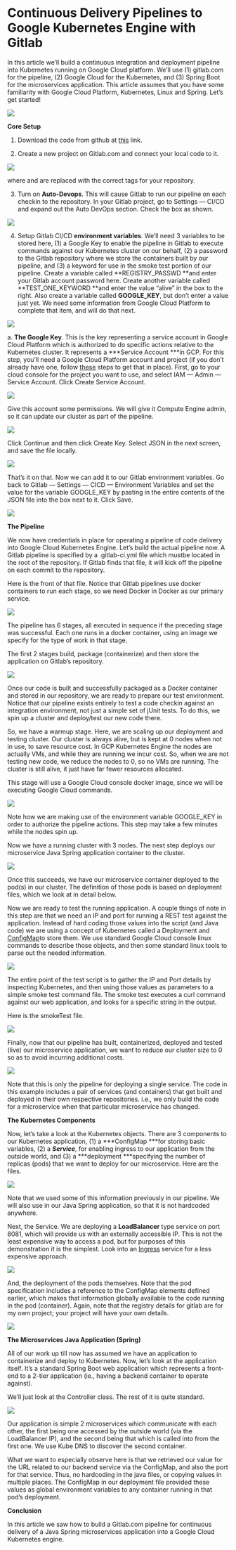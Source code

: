 
# Continuous Delivery Pipelines to  Google Kubernetes Engine with Gitlab

In this article we’ll build a continuous integration and deployment pipeline into Kubernetes running on Google Cloud platform. We’ll use (1) gitlab.com for the pipeline, (2) Google Cloud for the Kubernetes, and (3) Spring Boot for the microservices application. This article assumes that you have some familiarity with Google Cloud Platform, Kubernetes, Linux and Spring. Let’s get started!

![](https://cdn-images-1.medium.com/max/2000/1*prOoSpEQOC4cwM0_z-quCw.png)

**Core Setup**

1. Download the code from github at [this](https://github.com/nlonginow/demo-kubernetes-pipeline.git) link.

2. Create a new project on Gitlab.com and connect your local code to it.

![](https://cdn-images-1.medium.com/max/2000/1*gENjbhZSYQ8qq46LIAIMUw.png)

where <me> and <repo> are replaced with the correct tags for your repository.

3. Turn on **Auto-Devops**. This will cause Gitlab to run our pipeline on each checkin to the repository. In your Gitlab project, go to Settings — CI/CD and expand out the Auto DevOps section. Check the box as shown.

![](https://cdn-images-1.medium.com/max/2000/1*oneCv1F5hO5Z-ayaECfKZw.jpeg)

4. Setup Gitlab CI/CD **environment variables**. We’ll need 3 variables to be stored here, (1) a Google Key to enable the pipeline in Gitlab to execute commands against our Kubernetes cluster on our behalf, (2) a password to the Gitlab repository where we store the containers built by our pipeline, and (3) a keyword for use in the smoke test portion of our pipeline. Create a variable called **REGISTRY_PASSWD **and enter your Gitlab account password here. Create another variable called **TEST_ONE_KEYWORD **and enter the value “alive” in the box to the right. Also create a variable called **GOOGLE_KEY**, but don’t enter a value just yet. We need some information from Google Cloud Platform to complete that item, and will do that next.

![](https://cdn-images-1.medium.com/max/2000/1*EC2wgZ-lNbby6HRJVKcvqw.jpeg)

a. **The Google Key**. This is the key representing a service account in Google Cloud Platform which is authorized to do specific actions relative to the Kubernetes cluster. It represents a ***Service Account ***in GCP. For this step, you’ll need a Google Cloud Platform account and project (if you don’t already have one, follow [these](https://developers.google.com/maps/premium/devconsole-access#creating_a_google_account) steps to get that in place). First, go to your cloud console for the project you want to use, and select IAM — Admin — Service Account. Click Create Service Account.

![](https://cdn-images-1.medium.com/max/2000/1*7Ci8ZsIVFxJC5LydBgYD5Q.jpeg)

Give this account some permissions. We will give it Compute Engine admin, so it can update our cluster as part of the pipeline.

![](https://cdn-images-1.medium.com/max/2000/1*Ehz1WYahHQOlM7nxQVoeWQ.jpeg)

Click Continue and then click Create Key. Select JSON in the next screen, and save the file locally.

![](https://cdn-images-1.medium.com/max/2000/1*4etnDAYaKA8aczkGmT9b4g.jpeg)

That’s it on that. Now we can add it to our Gitlab environment variables. Go back to Gitlab — Settings — CICD — Environment Variables and set the value for the variable GOOGLE_KEY by pasting in the entire contents of the JSON file into the box next to it. Click Save.

![](https://cdn-images-1.medium.com/max/2000/1*EC2wgZ-lNbby6HRJVKcvqw.jpeg)

**The Pipeline**

We now have credentials in place for operating a pipeline of code delivery into Google Cloud Kubernetes Engine. Let’s build the actual pipeline now. A Gitlab pipeline is specified by a .gitlab-ci.yml file which mustbe located in the root of the repository. If Gitlab finds that file, it will kick off the pipeline on each commit to the repository.

Here is the front of that file. Notice that Gitlab pipelines use docker containers to run each stage, so we need Docker in Docker as our primary service.

![](https://cdn-images-1.medium.com/max/2000/1*x-WO1w7fOAX7B_HRFej-DA.jpeg)

The pipeline has 6 stages, all executed in sequence if the preceding stage was successful. Each one runs in a docker container, using an image we specify for the type of work in that stage.

The first 2 stages build, package (containerize) and then store the application on Gitlab’s repository.

![](https://cdn-images-1.medium.com/max/2000/1*pLlYVGlKSYkCEqs0kU7Cng.jpeg)

Once our code is built and successfully packaged as a Docker container and stored in our repository, we are ready to prepare our test environment. Notice that our pipeline exists entirely to test a code checkin against an integration environment, not just a simple set of jUnit tests. To do this, we spin up a cluster and deploy/test our new code there.

So, we have a warmup stage. Here, we are scaling up our deployment and testing cluster. Our cluster is always alive, but is kept at 0 nodes when not in use, to save resource cost. In GCP Kubernetes Engine the nodes are actually VMs, and while they are running we incur cost. So, when we are not testing new code, we reduce the nodes to 0, so no VMs are running. The cluster is still alive, it just have far fewer resources allocated.

This stage will use a Google Cloud console docker image, since we will be executing Google Cloud commands.

![](https://cdn-images-1.medium.com/max/2000/1*hdGJfG3jWaEOZSfe3KDzNw.jpeg)

Note how we are making use of the environment variable GOOGLE_KEY in order to authorize the pipeline actions. This step may take a few minutes while the nodes spin up.

Now we have a running cluster with 3 nodes. The next step deploys our microservice Java Spring application container to the cluster.

![](https://cdn-images-1.medium.com/max/2000/1*TPgGq13nvlVD93HR8lu_Hg.jpeg)

Once this succeeds, we have our microservice container deployed to the pod(s) in our cluster. The definition of those pods is based on deployment files, which we look at in detail below.

Now we are ready to test the running application. A couple things of note in this step are that we need an IP and port for running a REST test against the application. Instead of hard coding those values into the script (and Java code) we are using a concept of Kubernetes called a Deployment and [ConfigMap](https://kubernetes.io/docs/tasks/configure-pod-container/configure-pod-configmap/)to store them. We use standard Google Cloud console linux commands to describe those objects, and then some standard linux tools to parse out the needed information.

![](https://cdn-images-1.medium.com/max/2000/1*7rq22RwVg6DlgnD0xuI-UA.jpeg)

The entire point of the test script is to gather the IP and Port details by inspecting Kubernetes, and then using those values as parameters to a simple smoke test command file. The smoke test executes a curl command against our web application, and looks for a specific string in the output.

Here is the smokeTest file.

![](https://cdn-images-1.medium.com/max/2000/1*ANExPy1-6gipoZiwK7IqTg.jpeg)

Finally, now that our pipeline has built, containerized, deployed and tested (live) our microservice application, we want to reduce our cluster size to 0 so as to avoid incurring additional costs.

![](https://cdn-images-1.medium.com/max/2000/1*2fdurERKFsIKYDc1C8rB9w.jpeg)

Note that this is only the pipeline for deploying a single service. The code in this example includes a pair of services (and containers) that get built and deployed in their own respective repositories. i.e., we only build the code for a microservice when that particular microservice has changed.

**The Kubernetes Components**

Now, let’s take a look at the Kubernetes objects. There are 3 components to our Kubernetes application, (1) a ***ConfigMap ***for storing basic variables, (2) a ***Service***, for enabling ingress to our application from the outside world, and (3) a ***deployment ***specifying the number of replicas (pods) that we want to deploy for our microservice. Here are the files.

![](https://cdn-images-1.medium.com/max/2000/1*Rcm0eNgkWqi64ehb7Ys8IA.jpeg)

Note that we used some of this information previously in our pipeline. We will also use in our Java Spring application, so that it is not hardcoded anywhere.

Next, the Service. We are deploying a **LoadBalancer** type service on port 8081, which will provide us with an externally accessible IP. This is not the least expensive way to access a pod, but for purposes of this demonstration it is the simplest. Look into an [Ingress](https://kubernetes.io/docs/concepts/services-networking/ingress/) service for a less expensive approach.

![](https://cdn-images-1.medium.com/max/2000/1*pMFS8RXQXCjKsfrBc9KGvQ.jpeg)

And, the deployment of the pods themselves. Note that the pod specification includes a reference to the ConfigMap elements defined earlier, which makes that information globally available to the code running in the pod (container). Again, note that the registry details for gitlab are for my own project; your project will have your own details.

![](https://cdn-images-1.medium.com/max/2000/1*5JYo7F5Io9m6983A1Y9xFQ.jpeg)

**The Microservices Java Application (Spring)**

All of our work up till now has assumed we have an application to containerize and deploy to Kubernetes. Now, let’s look at the application itself. It’s a standard Spring Boot web application which represents a front-end to a 2-tier application (ie., having a backend container to operate against).

We’ll just look at the Controller class. The rest of it is quite standard.

![](https://cdn-images-1.medium.com/max/2000/1*4Unm0xN-nri3HDT7CY81Lw.jpeg)

Our application is simple 2 microservices which communicate with each other, the first being one accessed by the outside world (via the LoadBalancer IP), and the second being that which is called into from the first one. We use Kube DNS to discover the second container.

What we want to especially observe here is that we retrieved our value for the URL related to our backend service via the ConfigMap, and also the port for that service. Thus, no hardcoding in the java files, or copying values in multiple places. The ConfigMap in our deployment file provided these values as global environment variables to any container running in that pod’s deployment.

**Conclusion**

In this article we saw how to build a Gitlab.com pipeline for continuous delivery of a Java Spring microservices application into a Google Cloud Kubernetes engine.
